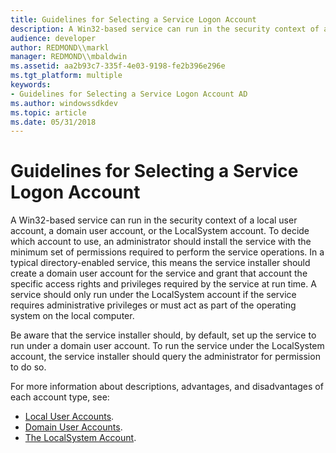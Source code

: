 ```yaml
---
title: Guidelines for Selecting a Service Logon Account
description: A Win32-based service can run in the security context of a local user account, a domain user account, or the LocalSystem account.
audience: developer
author: REDMOND\\markl
manager: REDMOND\\mbaldwin
ms.assetid: aa2b93c7-335f-4e03-9198-fe2b396e296e
ms.tgt_platform: multiple
keywords:
- Guidelines for Selecting a Service Logon Account AD
ms.author: windowssdkdev
ms.topic: article
ms.date: 05/31/2018
---
```


# Guidelines for Selecting a Service Logon Account

A Win32-based service can run in the security context of a local user account, a domain user account, or the LocalSystem account. To decide which account to use, an administrator should install the service with the minimum set of permissions required to perform the service operations. In a typical directory-enabled service, this means the service installer should create a domain user account for the service and grant that account the specific access rights and privileges required by the service at run time. A service should only run under the LocalSystem account if the service requires administrative privileges or must act as part of the operating system on the local computer.

Be aware that the service installer should, by default, set up the service to run under a domain user account. To run the service under the LocalSystem account, the service installer should query the administrator for permission to do so.

For more information about descriptions, advantages, and disadvantages of each account type, see:

-   [Local User Accounts](local-user-accounts.md).
-   [Domain User Accounts](domain-user-accounts.md).
-   [The LocalSystem Account](the-localsystem-account.md).

 

 




